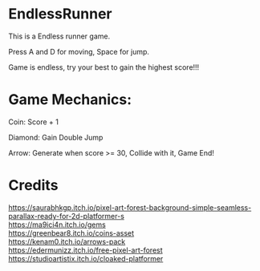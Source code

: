 # EndlessRunner

This is a Endless runner game.

Press A and D for moving, Space for jump.

Game is endless, try your best to gain the highest score!!!

# Game Mechanics:
Coin: Score + 1 <br>

Diamond: Gain Double Jump<br>

Arrow: Generate when score >= 30, Collide with it, Game End!<br>

# Credits

https://saurabhkgp.itch.io/pixel-art-forest-background-simple-seamless-parallax-ready-for-2d-platformer-s<br>
https://ma9ici4n.itch.io/gems<br>
https://greenbear8.itch.io/coins-asset<br>
https://kenam0.itch.io/arrows-pack<br>
https://edermunizz.itch.io/free-pixel-art-forest<br>
https://studioartistix.itch.io/cloaked-platformer<br>